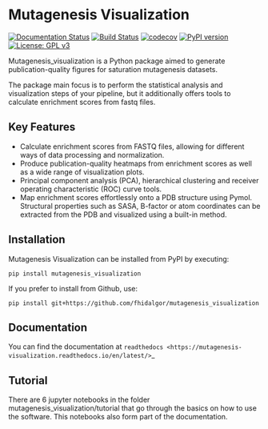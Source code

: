# Mutagenesis Visualization
[![Documentation Status](https://readthedocs.org/projects/mutagenesis-visualization/badge/?version=latest)](https://mutagenesis-visualization.readthedocs.io/en/latest/?badge=latest)
[![Build Status](https://travis-ci.org/fhidalgor/mutagenesis_visualization.svg?branch=master)](https://travis-ci.org/fhidalgor/mutagenesis_visualization)
[![codecov](https://codecov.io/gh/fhidalgor/mutagenesis_visualization/branch/master/graph/badge.svg?token=QEAHI2DQDE)](https://codecov.io/gh/fhidalgor/mutagenesis_visualization)
[![PyPI version](https://badge.fury.io/py/mutagenesis-visualization.svg)](https://badge.fury.io/py/mutagenesis-visualization)
[![License: GPL v3](https://img.shields.io/badge/License-GPLv3-brightgreen.svg)](https://www.gnu.org/licenses/gpl-3.0)

Mutagenesis_visualization is a Python package aimed to generate publication-quality figures for saturation mutagenesis datasets.

The package main focus is to perform the statistical analysis and visualization steps of your pipeline, but it additionally offers tools to calculate enrichment scores from fastq files.

## Key Features

- Calculate enrichment scores from FASTQ files, allowing for different ways of data processing and normalization.
- Produce publication-quality heatmaps from enrichment scores as well as a wide range of visualization plots.
- Principal component analysis (PCA), hierarchical clustering and receiver operating characteristic (ROC) curve tools.
- Map enrichment scores effortlessly onto a PDB structure using Pymol. Structural properties such as SASA, B-factor or atom coordinates can be extracted from the PDB and visualized using a built-in method.

## Installation

Mutagenesis Visualization can be installed from PyPI by executing:

```
pip install mutagenesis_visualization
```

If you prefer to install from Github, use:

```
pip install git+https://github.com/fhidalgor/mutagenesis_visualization
```

## Documentation

You can find the documentation at `readthedocs <https://mutagenesis-visualization.readthedocs.io/en/latest/>`_


## Tutorial

There are 6 jupyter notebooks in the folder mutagenesis_visualization/tutorial that go through the basics on how to use the software. This notebooks also form part of the documentation.


